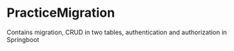 # PracticeMigration
Contains migration, CRUD in two tables,  authentication and authorization in Springboot
